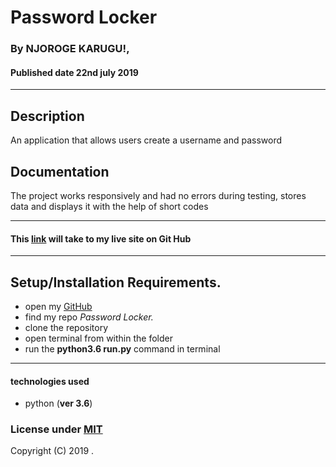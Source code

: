 # Password Locker

### By **NJOROGE KARUGU!**, 
#### Published date **22nd july 2019**
 ---
## Description

An application that allows users create a username and password

## Documentation

The project works responsively and had no errors during testing, stores data and displays it with the help of short codes

---

#### This [link]() will take to my live site on Git Hub

---

## Setup/Installation Requirements.

* open my [GitHub](account)
* find my repo *Password Locker.*
* clone the repository
* open terminal from within the folder 
* run the **python3.6 run.py** command in terminal

---

#### technologies used 
* python (**ver 3.6**)



### License under [MIT]()

Copyright (C) 2019 .